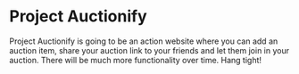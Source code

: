 # Project Auctionify

Project Auctionify is going to be an action website where you can add an auction item, share your auction link to your friends and let them join in your auction. There will be much more functionality over time. Hang tight!
